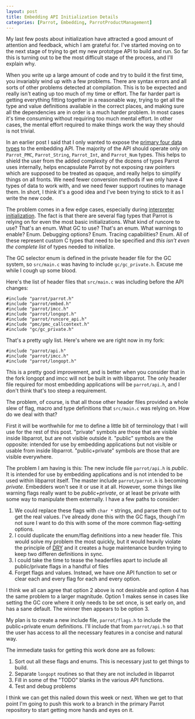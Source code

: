 ```yaml
---
layout: post
title: Embedding API Initialization Details
categories: [Parrot, Embedding, ParrotProductManagement]
---
```


My last few posts about initialization have attracted a good amount of
attention and feedback, which I am grateful for. I've started moving on to the
next stage of trying to get my new prototype API to build and run. So far this
is turning out to be the most difficult stage of the process, and I'll explain
why.

When you write up a large amount of code and try to build it the first time,
you invariably wind up with a few problems. There are syntax errors and all
sorts of other problems detected at compilation. This is to be expected and
really isn't eating up too much of my time or effort. The far harder part is
getting everything fitting together in a reasonable way, trying to get all
the type and value definitions available in the correct places, and making
sure all the dependencies are in order is a much harder problem. In most cases
it's time consuming without requiring too much mental effort. In other cases,
the mental effort required to make things work the way they should is not
trivial.

In an earlier post I said that I only wanted to expose the [primary four data
types][datatypespost] to the embedding API. The majority of the API should
operate only on `Parrot_PMC`, `Parrot_String`, `Parrot_Int`, and `Parrot_Num`
types. This helps to shield the user from the added complexity of the dozens
of types Parrot uses internally, helps encapsulate Parrot by not exposing
raw pointers which are supposed to be treated as opaque, and really helps to
simplify things on all fronts. We need fewer conversion methods if we only
have 4 types of data to work with, and we need fewer support routines to
manage them. In short, I think it's a good idea and I've been trying to stick
to it as I write the new code.

[datatypespost]:/2010/11/06/embedding_api.html

The problem comes in a few edge cases, especially during [interpreter
initialization][interpinitialization]. The fact is that there are several flag
types that Parrot is
relying on for even the most basic initializations. What kind of runcore to
use? That's an enum. What GC to use? That's an enum. What warnings to enable?
Enum. Debugging options? Enum. Tracing capabilities? Enum. All of these
represent custom C types that need to be specified and *this isn't even the
complete list* of types needed to initialize.

[interpinitialization]: /2010/11/13/embed_api_comment_response.html

The GC selector enum is defined in the private header file for the GC system,
so `src/main.c` was having to include `gc/gc_private.h`. Excuse me while I
cough up some blood.

Here's the list of header files that `src/main.c` was including before the API
changes:

    #include "parrot/parrot.h"
    #include "parrot/embed.h"
    #include "parrot/imcc.h"
    #include "parrot/longopt.h"
    #include "parrot/runcore_api.h"
    #include "pmc/pmc_callcontext.h"
    #include "gc/gc_private.h"

That's a pretty ugly list. Here's where we are right now in my fork:

    #include "parrot/api.h"
    #include "parrot/imcc.h"
    #include "parrot/longopt.h"

This is a pretty good improvement, and is better when you consider that in
the fork longopt and imcc will not be built in with libparrot. The only
header file required for most embedding applications will be `parrot/api.h`,
and I don't think that's too steep a requirement.

The problem, of course, is that all those other header files provided a whole
slew of flag, macro and type definitions that `src/main.c` was relying on.
How do we deal with that?

First it will be worthwhile for me to define a little bit of terminology that
I will use for the rest of this post. "private" symbols are those that are
visible inside libparrot, but are not visible outside it. "public" symbols are
the opposite: intended for use by embedding applications but not visible or
usable from inside libparrot. "public+private" symbols are those that are
visible everywhere.

The problem I am having is this: The new include file `parrot/api.h` is
*public*. It is intended for use by embedding applications and is not
intended to be used within libparrot itself. The master include
`parrot/parrot.h` is becoming *private*. Embedders won't see it or use it at
all. However, some things like warning flags really want to be
*public+private*, or at least be private with some way to manipulate them
externally. I have a few paths to consider:

1. We could replace these flags with `char *` strings, and parse them out to
   get the real values. I've already done this with the GC flags,
   though I'm not sure I want to do this with some of the more common
   flag-setting options.
2. I could duplicate the enum/flag definitions into a new header file. This
   would solve my problem the most quickly, but it would heavily violate the
   principle of [DRY][] and it creates a huge maintenance burden trying to keep
   two differen definitions in sync.
3. I could take the time to tease the headerfiles apart to include all
   public/private flags in a handful of files
4. Forget flags and values. Instead, we have one API function to set or clear
   each and every flag for each and every option.

[DRY]: http://en.wikipedia.org/wiki/DRY

I think we all can agree that option 2 above is not desirable and option 4
has the same problem to a larger magnitude. Option 1 makes sense
in cases like setting the GC core where it only needs to be set once, is set
early on, and has a sane default. The winner then appears to be option 3.

My plan is to create a new include file, `parrot/flags.h` to include the
public+private enum definitions. I'll include that from `parrot/api.h` so that
the user has access to all the necessary features in a concise and natural
way.

The immediate tasks for getting this work done are as follows:

1. Sort out all these flags and enums. This is necessary just to get things
to build.
2. Separate `longopt` routines so that they are not included in libparrot
3. Fill in some of the "TODO" blanks in the various API functions.
4. Test and debug problems

I think we can get this nailed down this week or next. When we get to that
point I'm going to push this work to a branch in the primary Parrot repository
to start getting more hands and eyes on it.

